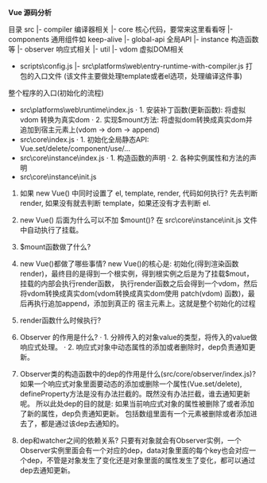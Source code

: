 **Vue 源码分析**

目录
src
  |- compiler  编译器相关
  |- core  核心代码，要常来这里看看呀
    |- components  通用组件如 keep-alive
    |- global-api  全局API
    |- instance  构造函数等
    |- observer  响应式相关
    |- util
    |- vdom  虚拟DOM相关


  - scripts\config.js
    |- src\platforms\web\entry-runtime-with-compiler.js  打包的入口文件
      (该文件主要做处理template或者el选项，处理编译这件事)

整个程序的入口(初始化的流程)
  - src\platforms\web\runtime\index.js
    · 1. 安装补丁函数(更新函数): 将虚拟vdom 转换为真实dom
    · 2. 实现$mount方法: 将虚拟dom转换成真实dom并追加到宿主元素上(vdom -> dom -> append)
  - src\core\index.js
    · 1. 初始化全局静态API: Vue.set/delete/component/use/...
  - src\core\instance\index.js
    · 1. 构造函数的声明
    · 2. 各种实例属性和方法的声明
  - src\core\instance\init.js


1. 如果 new Vue() 中同时设置了 el, template, render, 代码如何执行?
  先去判断 render, 如果没有就去判断 template，如果还没有才去判断 el.

2. new Vue() 后面为什么可以不加 $mount()?
  在 src\core\instance\init.js 文件中自动执行了挂载。

3. $mount函数做了什么?

4. new Vue()都做了哪些事情?
  new Vue()的核心是: 初始化(得到渲染函数render)，最终目的是得到一个根实例，得到根实例之后是为了挂载$mout，挂载的内部会执行render函数，
  执行render函数之后会得到一个vdom，然后将vdom转换成真实dom(vdom转换成真实dom使用 patch(vdom) 函数)，最后再执行追加append，添加到真正的
  宿主元素上。这就是整个初始化的过程

5. render函数什么时候执行?

6. Observer 的作用是什么?
  · 1. 分辨传入的对象value的类型，将传入的value做响应式处理。
  · 2. 响应式对象中动态属性的添加或者删除时，dep负责通知更新。

7. Observer类的构造函数中的dep的作用是什么(src/core/observer/index.js)?
  如果一个响应式对象里面要动态的添加或删除一个属性(Vue.set/delete), defineProperty方法是没有办法拦截的。既然没有办法拦截，谁去通知更新呢。
  所以此处dep的目的就是: 如果当前响应式对象的属性被删除了或者添加了新的属性，dep负责通知更新。
  包括数组里面有一个元素被删除或者添加进去了，都是通过该dep去通知的。

8. dep和watcher之间的依赖关系?
  只要有对象就会有Observer实例，一个Observer实例里面会有一个对应的dep，data对象里面的每个key也会对应一个dep，不管是对象发生了变化还是对象里面的属性发生了变化，都可以通过dep去通知更新。






































